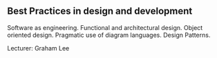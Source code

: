 ## Best Practices in design and development

Software as engineering. Functional and architectural design. Object oriented design. Pragmatic use of diagram languages. Design Patterns.

Lecturer: Graham Lee

